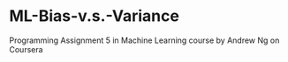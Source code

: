 ML-Bias-v.s.-Variance
=====================

Programming Assignment 5 in Machine Learning course by Andrew Ng on Coursera

